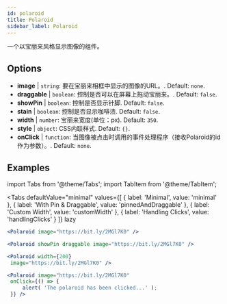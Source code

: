 ```yaml
---
id: polaroid
title: Polaroid
sidebar_label: Polaroid
---
```


一个以宝丽来风格显示图像的组件。

## Options

* __image__ | `string`: 要在宝丽来相框中显示的图像的URL。. Default: `none`.
* __draggable__ | `boolean`: 控制是否可以在屏幕上拖动宝丽来。. Default: `false`.
* __showPin__ | `boolean`: 控制是否显示针脚. Default: `false`.
* __stain__ | `boolean`: 控制是否显示咖啡渍. Default: `false`.
* __width__ | `number`: 宝丽来宽度(单位：px). Default: `350`.
* __style__ | `object`: CSS内联样式. Default: `{}`.
* __onClick__ | `function`: 当图像被点击时调用的事件处理程序（接收Polaroid的id作为参数）。. Default: `none`.


## Examples

import Tabs from '@theme/Tabs';
import TabItem from '@theme/TabItem';

<Tabs
    defaultValue="minimal"
    values={[
        { label: 'Minimal', value: 'minimal' },
        { label: 'With Pin & Draggable', value: 'pinnedAndDraggable' },
        { label: 'Custom Width', value: 'customWidth' },
        { label: 'Handling Clicks', value: 'handlingClicks' }
    ]}
    lazy
>

<TabItem value="minimal">

```jsx live
<Polaroid image="https://bit.ly/2MGl7K0" />
```

</TabItem>

<TabItem value="pinnedAndDraggable">

```jsx live
<Polaroid showPin draggable image="https://bit.ly/2MGl7K0" />
```

</TabItem>

<TabItem value="customWidth">

```jsx live
<Polaroid width={200}
 image="https://bit.ly/2MGl7K0" />
```

</TabItem>

<TabItem value="handlingClicks">

```jsx live
<Polaroid image="https://bit.ly/2MGl7K0" 
 onClick={() => {
     alert( 'The polaroid has been clicked...' );
 }} />
```

</TabItem>

</Tabs>
